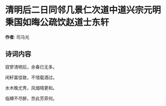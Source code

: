 # 清明后二日同邻几景仁次道中道兴宗元明秉国如晦公疏饮赵道士东轩

**作者**: 司马光

## 诗词内容

寂寥清明后，余春已无多。

闲轩冨佳致，不惜载酒过。

水木晚尤秀，风烟晴更和。

临樽不尽醉，奈此芳菲何。

